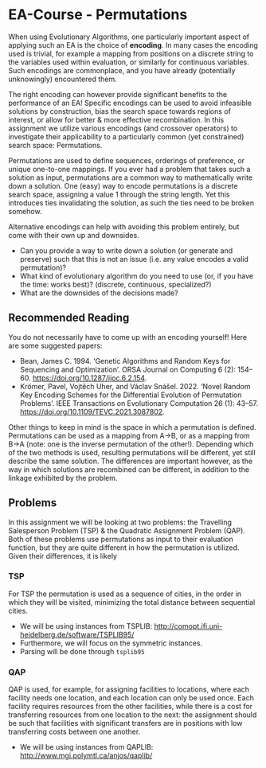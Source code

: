 # EA-Course - Permutations
When using Evolutionary Algorithms, one particularly important aspect of applying such an EA is the choice of **encoding**. In many cases the encoding used is trivial, for example a mapping from positions on a discrete string to the variables used within evaluation, or similarly for continuous variables. Such encodings are commonplace, and you have already (potentially unknowingly) encountered them.

The right encoding can however provide significant benefits to the performance of an EA! Specific encodings can be used to avoid infeasible solutions by construction, bias the search space towards regions of interest, or allow for better & more effective recombination. In this assignment we utilize various encodings (and crossover operators) to investigate their applicability to a particularly common (yet constrained) search space: Permutations.

Permutations are used to define sequences, orderings of preference, or unique one-to-one mappings. If you ever had a problem that takes such a solution as input, permutations are a common way to mathematically write down a solution. One (easy) way to encode permutations is a discrete search space, assigning a value 1 through the string length. Yet this introduces ties invalidating the solution, as such the ties need to be broken somehow.

Alternative encodings can help with avoiding this problem entirely, but come with their own up and downsides.
- Can you provide a way to write down a solution (or generate and preserve) such that this is not an issue (i.e. any value encodes a valid permutation)? 
- What kind of evolutionary algorithm do you need to use (or, if you have the time: works best)? (discrete, continuous, specialized?)
- What are the downsides of the decisions made?

## Recommended Reading
You do not necessarily have to come up with an encoding yourself! Here are some suggested papers:
- Bean, James C. 1994. ‘Genetic Algorithms and Random Keys for Sequencing and Optimization’. ORSA Journal on Computing 6 (2): 154–60. https://doi.org/10.1287/ijoc.6.2.154.
- Krömer, Pavel, Vojtěch Uher, and Václav Snášel. 2022. ‘Novel Random Key Encoding Schemes for the Differential Evolution of Permutation Problems’. IEEE Transactions on Evolutionary Computation 26 (1): 43–57. https://doi.org/10.1109/TEVC.2021.3087802.

Other things to keep in mind is the space in which a permutation is defined. Permutations can be used as a mapping from A->B, or as a mapping from B->A (note: one is the inverse permutation of the other!). Depending which of the two methods is used, resulting permutations will be different, yet still describe the same solution. The differences are important however, as the way in which solutions are recombined can be different, in addition to the linkage exhibited by the problem.

## Problems
In this assignment we will be looking at two problems: the Travelling Salesperson Problem (TSP) & the Quadratic Assignment Problem (QAP). Both of these problems use permutations as input to their evaluation function, but they are quite different in how the permutation is utilized. Given their differences, it is likely

### TSP
For TSP the permutation is used as a sequence of cities, in the order in which they will be visited, minimizing the total distance between sequential cities.

- We will be using instances from TSPLIB: http://comopt.ifi.uni-heidelberg.de/software/TSPLIB95/
- Furthermore, we will focus on the symmetric instances.
- Parsing will be done through `tsplib95`

### QAP
QAP is used, for example, for assigning facilities to locations, where each facility needs one location, and each location can only be used once. Each facility requires resources from the other facilities, while there is a cost for transferring resources from one location to the next: the assignment should be such that facilities with significant transfers are in positions with low transferring costs between one another.

- We will be using instances from QAPLIB: http://www.mgi.polymtl.ca/anjos/qaplib/
